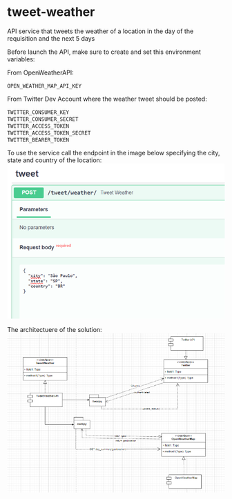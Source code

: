 # tweet-weather

API service that tweets the weather of a location in the day of the requisition and the next 5 days

Before launch the API, make sure to create and set this environment variables:

From OpenWeatherAPI:
```
OPEN_WEATHER_MAP_API_KEY
```

From Twitter Dev Account where the weather tweet should be posted:
```
TWITTER_CONSUMER_KEY
TWITTER_CONSUMER_SECRET
TWITTER_ACCESS_TOKEN
TWITTER_ACCESS_TOKEN_SECRET
TWITTER_BEARER_TOKEN
```

To use the service call the endpoint in the image below specifying the city, state and country of the location:
![alt text](docs/endpoint.png)

The architectuere of the solution:
![alt text](docs/architecture.png)